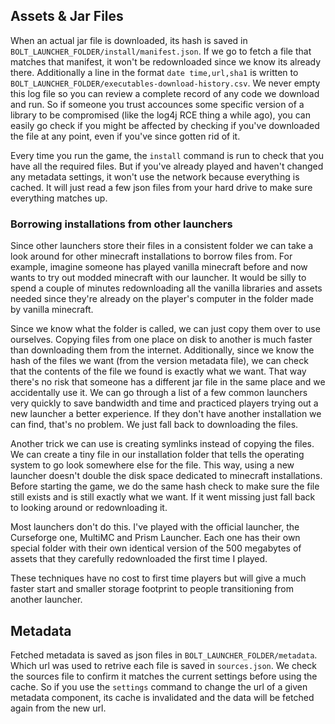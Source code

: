 
## Assets & Jar Files

When an actual jar file is downloaded, its hash is saved in `BOLT_LAUNCHER_FOLDER/install/manifest.json`. If we go to fetch a file that matches that manifest, it won't be redownloaded since we know its already there. Additionally a line in the format `date time,url,sha1` is written to `BOLT_LAUNCHER_FOLDER/executables-download-history.csv`. We never empty this log file so you can review a complete record of any code we download and run. So if someone you trust accounces some specific version of a library to be compromised (like the log4j RCE thing a while ago), you can easily go check if you might be affected by checking if you've downloaded the file at any point, even if you've since gotten rid of it. 

Every time you run the game, the `install` command is run to check that you have all the required files. But if you've already played and haven't changed any metadata settings, it won't use the network because everything is cached. It will just read a few json files from your hard drive to make sure everything matches up. 

### Borrowing installations from other launchers

Since other launchers store their files in a consistent folder we can take a look around for other minecraft installations to borrow files from. For example, imagine someone has played vanilla minecraft before and now wants to try out modded minecraft with our launcher. It would be silly to spend a couple of minutes redownloading all the vanilla libraries and assets needed since they're already on the player's computer in the folder made by vanilla minecraft. 

Since we know what the folder is called, we can just copy them over to use ourselves. Copying files from one place on disk to another is much faster than downloading them from the internet. Additionally, since we know the hash of the files we want (from the version metadata file), we can check that the contents of the file we found is exactly what we want. That way there's no risk that someone has a different jar file in the same place and we accidentally use it. We can go through a list of a few common launchers very quickly to save bandwidth and time and practiced players trying out a new launcher a better experience. If they don't have another installation we can find, that's no problem. We just fall back to downloading the files. 

Another trick we can use is creating symlinks instead of copying the files. We can create a tiny file in our installation folder that tells the operating system to go look somewhere else for the file. This way, using a new launcher doesn't double the disk space dedicated to minecraft installations. Before starting the game, we do the same hash check to make sure the file still exists and is still exactly what we want. If it went missing just fall back to looking around or redownloading it. 

Most launchers don't do this. I've played with the official launcher, the Curseforge one, MultiMC and Prism Launcher. Each one has their own special folder with their own identical version of the 500 megabytes of assets that they carefully redownloaded the first time I played. 

These techniques have no cost to first time players but will give a much faster start and smaller storage footprint to people transitioning from another launcher.  

## Metadata 

Fetched metadata is saved as json files in `BOLT_LAUNCHER_FOLDER/metadata`. Which url was used to retrive each file is saved in `sources.json`. 
We check the sources file to confirm it matches the current settings before using the cache. So if you use the `settings` command to change the url of a given metadata component, its cache is invalidated and the data will be fetched again from the new url. 
